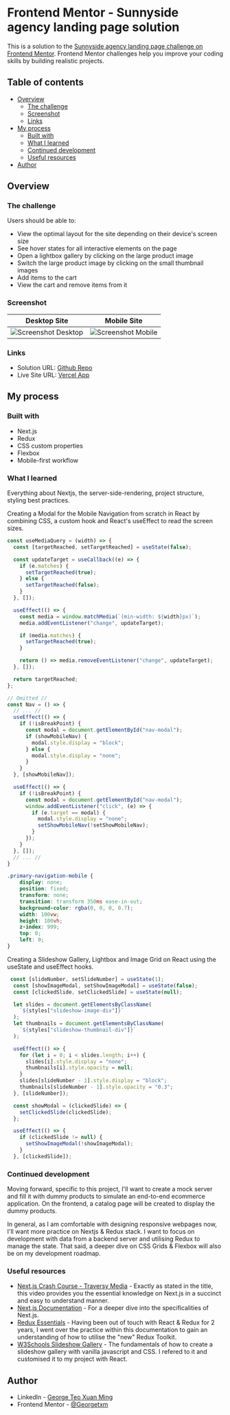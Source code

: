 # Frontend Mentor - Sunnyside agency landing page solution

This is a solution to the [Sunnyside agency landing page challenge on Frontend Mentor](https://www.frontendmentor.io/challenges/sunnyside-agency-landing-page-7yVs3B6ef). Frontend Mentor challenges help you improve your coding skills by building realistic projects.

## Table of contents

- [Overview](#overview)
  - [The challenge](#the-challenge)
  - [Screenshot](#screenshot)
  - [Links](#links)
- [My process](#my-process)
  - [Built with](#built-with)
  - [What I learned](#what-i-learned)
  - [Continued development](#continued-development)
  - [Useful resources](#useful-resources)
- [Author](#author)

## Overview

### The challenge

Users should be able to:

- View the optimal layout for the site depending on their device's screen size
- See hover states for all interactive elements on the page
- Open a lightbox gallery by clicking on the large product image
- Switch the large product image by clicking on the small thumbnail images
- Add items to the cart
- View the cart and remove items from it

### Screenshot

Desktop Site            |  Mobile Site
:-------------------------:|:-------------------------:
![Screenshot Desktop](./images/ss-desktop.png) |  ![Screenshot Mobile](./images/ss-mobile.png)




### Links

- Solution URL: [Github Repo](https://github.com/Georgetxm/frontend-mentor-ecommerce-page)
- Live Site URL: [Vercel App](https://frontend-mentor-ecommerce-page-jimjr3e0j-georgetxm.vercel.app/)

## My process

### Built with

- Next.js
- Redux
- CSS custom properties
- Flexbox
- Mobile-first workflow


### What I learned

Everything about Nextjs, the server-side-rendering, project structure, styling best practices.

Creating a Modal for the Mobile Navigation from scratch in React by combining CSS, a custom hook and React's useEffect to read the screen sizes.

``` javascript
const useMediaQuery = (width) => {
  const [targetReached, setTargetReached] = useState(false);

  const updateTarget = useCallback((e) => {
    if (e.matches) {
      setTargetReached(true);
    } else {
      setTargetReached(false);
    }
  }, []);

  useEffect(() => {
    const media = window.matchMedia(`(min-width: ${width}px)`);
    media.addEventListener("change", updateTarget);

    if (media.matches) {
      setTargetReached(true);
    }

    return () => media.removeEventListener("change", updateTarget);
  }, []);

  return targetReached;
};

// Omitted //
const Nav = () => {
  // ... //
  useEffect(() => {
    if (!isBreakPoint) {
      const modal = document.getElementById("nav-modal");
      if (showMobileNav) {
        modal.style.display = "block";
      } else {
        modal.style.display = "none";
      }
    }
  }, [showMobileNav]);

  useEffect(() => {
    if (!isBreakPoint) {
      const modal = document.getElementById("nav-modal");
      window.addEventListener("click", (e) => {
        if (e.target == modal) {
          modal.style.display = "none";
          setShowMobileNav(!setShowMobileNav);
        }
      });
    }
  }, []);
  // ... //
}
```

```css
.primary-navigation-mobile {
    display: none;
    position: fixed;
    transform: none;
    transition: transform 350ms ease-in-out;
    background-color: rgba(0, 0, 0, 0.7);
    width: 100vw;
    height: 100vh;
    z-index: 999;
    top: 0;
    left: 0;
}

```

Creating a Slideshow Gallery, Lightbox and Image Grid on React using the useState and useEffect hooks.

```javascript
 const [slideNumber, setSlideNumber] = useState(1);
  const [showImageModal, setShowImageModal] = useState(false);
  const [clickedSlide, setClickedSlide] = useState(null);

  let slides = document.getElementsByClassName(
    `${styles["slideshow-image-div"]}`
  );
  let thumbnails = document.getElementsByClassName(
    `${styles["slideshow-thumbnail-div"]}`
  );

  useEffect(() => {
    for (let i = 0; i < slides.length; i++) {
      slides[i].style.display = "none";
      thumbnails[i].style.opacity = null;
    }
    slides[slideNumber - 1].style.display = "block";
    thumbnails[slideNumber - 1].style.opacity = "0.3";
  }, [slideNumber]);

  const showModal = (clickedSlide) => {
    setClickedSlide(clickedSlide);
  };

  useEffect(() => {
    if (clickedSlide != null) {
      setShowImageModal(!showImageModal);
    }
  }, [clickedSlide]);
```

### Continued development

Moving forward, specific to this project, I'll want to create a mock server and fill it with dummy products to simulate an end-to-end ecommerce application. On the frontend, a catalog page will be created to display the dummy products.

In general, as I am comfortable with designing responsive webpages now, I'll want more practice on Nextjs & Redux stack. I want to focus on development with data from a backend server and utilising Redux to manage the state. That said, a deeper dive on CSS Grids & Flexbox will also be on my development roadmap.

### Useful resources

- [Next.js Crash Course - Traversy Media](https://www.youtube.com/watch?v=mTz0GXj8NN0&t=479s) - Exactly as stated in the title, this video provides you the essential knowledge on Next.js in a succinct and easy to understand manner.
- [Next.js Documentation](https://nextjs.org/docs) - For a deeper dive into the specificalities of Next.js.
- [Redux Essentials](https://redux.js.org/tutorials/essentials/part-1-overview-concepts) - Having been out of touch with React & Redux for 2 years, I went over the practice within this documentation to gain an understanding of how to utilise the "new" Redux Toolkit.
- [W3Schools Slideshow Gallery](https://www.w3schools.com/howto/howto_js_slideshow_gallery.asp) - The fundamentals of how to create a slideshow gallery with vanilla javascript and CSS. I refered to it and customised it to my project with React.

## Author

- LinkedIn - [George Teo Xuan Ming](https://www.linkedin.com/in/georgetxm/?originalSubdomain=sg)
- Frontend Mentor - [@Georgetxm](https://www.frontendmentor.io/profile/Georgetxm)
